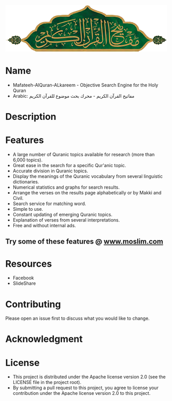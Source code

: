 
![Test Image 1](Logo.png)

# Name
- Mafateeh-AlQuran-ALkareem - Objective Search Engine for the Holy Quran
- Arabic: مفاتيح القرآن الكريم - محرك بحث موضوع للقرآن الكريم  

# Description

# Features
- A large number of Quranic topics available for research (more than 6,000 topics).
- Great ease in the search for a specific Qur'anic topic.
- Accurate division in Quranic topics.
- Display the meanings of the Quranic vocabulary from several linguistic dictionaries.
- Numerical statistics and graphs for search results.
- Arrange the verses on the results page alphabetically or by Makki and Civil.
- Search service for matching word.
- Simple to use.
- Constant updating of emerging Quranic topics.
- Explanation of verses from several interpretations.
- Free and without internal ads.

## Try some of these features @ www.moslim.com

# Resources
- Facebook
- SlideShare

# Contributing
Please open an issue first to discuss what you would like to change.

# Acknowledgment

# License
- This project is distributed under the Apache license version 2.0 (see the LICENSE file in the project root).
- By submitting a pull request to this project, you agree to license your contribution under the Apache license version 2.0 to this project.
